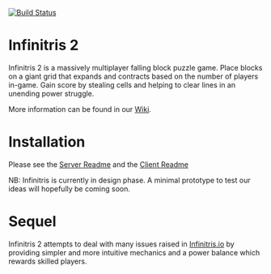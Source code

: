 [![Build Status](https://travis-ci.com/rolznz/infinitris2.svg?branch=master)](https://travis-ci.com/rolznz/infinitris2)

# Infinitris 2
Infinitris 2 is a massively multiplayer falling block puzzle game. Place blocks on a giant grid that expands and contracts based on the number of players in-game. Gain score by stealing cells and helping to clear lines in an unending power struggle.

More information can be found in our [Wiki](https://github.com/rolznz/infinitris2/wiki/Home).

# Installation

Please see the [Server Readme](server/README.md) and the [Client Readme](client/README.md)

NB: Infinitris is currently in design phase. A minimal prototype to test our ideas will hopefully be coming soon.

# Sequel
Infinitris 2 attempts to deal with many issues raised in [Infinitris.io](https://github.com/rolznz/infinitris2/wiki/infinitris.io) by providing simpler and more intuitive mechanics and a power balance which rewards skilled players.
